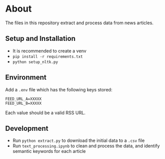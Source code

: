 # About

The files in this repository extract and process data from news articles.

## Setup and Installation

- It is recommended to create a venv
- `pip install -r requirements.txt`
- `python setup_nltk.py`

## Environment

Add a `.env` file which has the following keys stored:

```
FEED_URL_A=XXXXX
FEED_URL_B=XXXXX
```

Each value should be a valid RSS URL.

## Development

- Run `python extract.py` to download the initial data to a `.csv` file
- Run `text_processing.ipynb` to clean and process the data, and identify semantic keywords for each article
